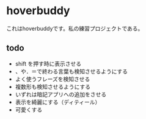 # hoverbuddy
これはhoverbuddyです。私の練習プロジェクトである。
##   todo
 - shift を押す時に表示させる
 - 、や．＝で終わる言葉も検知させるようにする
 - よく使うフレーズを検知させる
 - 複数形も検知させるようにする
 - いずれは暗記アプリへの追加をさせる
 - 表示を綺麗にする（ディティール）
 - 可愛くする
 